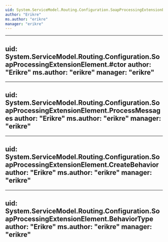 ```yaml
---
uid: System.ServiceModel.Routing.Configuration.SoapProcessingExtensionElement
author: "Erikre"
ms.author: "erikre"
manager: "erikre"
---
```


---
uid: System.ServiceModel.Routing.Configuration.SoapProcessingExtensionElement.#ctor
author: "Erikre"
ms.author: "erikre"
manager: "erikre"
---

---
uid: System.ServiceModel.Routing.Configuration.SoapProcessingExtensionElement.ProcessMessages
author: "Erikre"
ms.author: "erikre"
manager: "erikre"
---

---
uid: System.ServiceModel.Routing.Configuration.SoapProcessingExtensionElement.CreateBehavior
author: "Erikre"
ms.author: "erikre"
manager: "erikre"
---

---
uid: System.ServiceModel.Routing.Configuration.SoapProcessingExtensionElement.BehaviorType
author: "Erikre"
ms.author: "erikre"
manager: "erikre"
---
